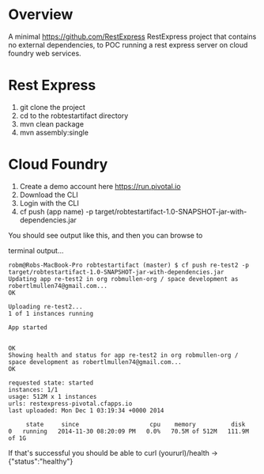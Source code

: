 Overview
============================
A minimal https://github.com/RestExpress RestExpress project that contains no external dependencies, to POC running a rest express server on cloud foundry web services.

Rest Express
==================
1. git clone the project
2. cd to the robtestartifact directory
2. mvn clean package
3. mvn assembly:single


Cloud Foundry
==================
1. Create a demo account here https://run.pivotal.io
2. Download the CLI 
3. Login with the CLI 
4. cf push (app name) -p target/robtestartifact-1.0-SNAPSHOT-jar-with-dependencies.jar

You should see output like this, and then you can browse to 

terminal output...

```
robm@Robs-MacBook-Pro robtestartifact (master) $ cf push re-test2 -p target/robtestartifact-1.0-SNAPSHOT-jar-with-dependencies.jar 
Updating app re-test2 in org robmullen-org / space development as robertlmullen74@gmail.com...
OK

Uploading re-test2...
1 of 1 instances running

App started


OK
Showing health and status for app re-test2 in org robmullen-org / space development as robertlmullen74@gmail.com...
OK

requested state: started
instances: 1/1
usage: 512M x 1 instances
urls: restexpress-pivotal.cfapps.io
last uploaded: Mon Dec 1 03:19:34 +0000 2014

     state     since                    cpu    memory          disk   
0   running   2014-11-30 08:20:09 PM   0.0%   70.5M of 512M   111.9M of 1G  
```

If that's successful you should be able to curl (yoururl)/health -> {"status":"healthy"}

